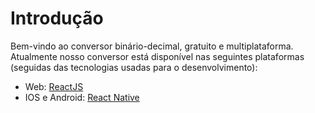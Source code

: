# Introdução
Bem-vindo ao conversor binário-decimal, gratuito e multiplataforma. Atualmente nosso conversor está disponível nas seguintes plataformas (seguidas das tecnologias usadas para o desenvolvimento):

- Web: [ReactJS](reactjs)
- IOS e Android: [React Native](react_native)